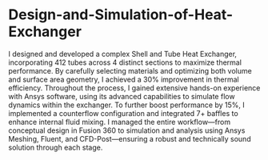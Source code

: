 # Design-and-Simulation-of-Heat-Exchanger
I designed and developed a complex Shell and Tube Heat Exchanger, incorporating 412 tubes across 4 distinct sections to maximize thermal performance. By carefully selecting materials and optimizing both volume and surface area geometry, I achieved a 30% improvement in thermal efficiency. Throughout the process, I gained extensive hands-on experience with Ansys software, using its advanced capabilities to simulate flow dynamics within the exchanger. To further boost performance by 15%, I implemented a counterflow configuration and integrated 7+ baffles to enhance internal fluid mixing. I managed the entire workflow—from conceptual design in Fusion 360 to simulation and analysis using Ansys Meshing, Fluent, and CFD-Post—ensuring a robust and technically sound solution through each stage.
